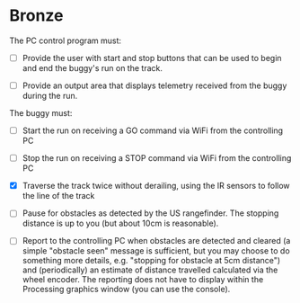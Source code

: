 # Bronze

The PC control program must:
- [ ] Provide the user with start and stop buttons that can be used to begin and end the buggy's run on the track.
- [ ] Provide an output area that displays telemetry received from the buggy during the run.


The buggy must:
- [ ] Start the run on receiving a GO command via WiFi  from the controlling PC
- [ ] Stop the run on receiving a STOP command via WiFi from the controlling PC
- [X] Traverse the track twice without derailing, using the IR sensors to follow the line of the track
- [ ] Pause for obstacles as detected by the US rangefinder. The stopping distance is up to you (but about 10cm is reasonable).
- [ ] Report to the controlling PC when obstacles are detected and cleared (a simple "obstacle seen" message is sufficient, but you may choose to do something more details, e.g. "stopping for obstacle at 5cm distance") and (periodically) an estimate of distance travelled calculated via the wheel encoder. The reporting does not have to display within the Processing graphics window (you can use the console).



